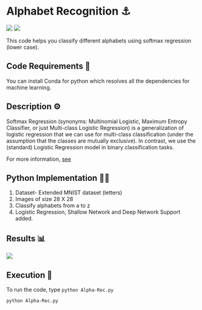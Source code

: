 # Alphabet Recognition ⚓

[![](https://img.shields.io/github/license/sourcerer-io/hall-of-fame.svg?colorB=ff0000)](https://github.com/akshaybahadur21/Alphabet-Recognition-EMNIST/blob/master/LICENSE.txt)  [![](https://img.shields.io/badge/Akshay-Bahadur-brightgreen.svg?colorB=ff0000)](https://akshaybahadur.com)

This code helps you classify different alphabets using softmax regression (lower case).

## Code Requirements 🦄
You can install Conda for python which resolves all the dependencies for machine learning.

## Description ⚙️
Softmax Regression (synonyms: Multinomial Logistic, Maximum Entropy Classifier, or just Multi-class Logistic Regression) is a generalization of logistic regression that we can use for multi-class classification (under the assumption that the classes are mutually exclusive). In contrast, we use the (standard) Logistic Regression model in binary classification tasks.

For more information, [see](https://www.kdnuggets.com/2016/07/softmax-regression-related-logistic-regression.html)

## Python  Implementation 👨‍🔬

1) Dataset- Extended MNIST dataset (letters)
2) Images of size 28 X 28
3) Classify alphabets from a to z
4) Logistic Regression, Shallow Network and Deep Network Support added.

## Results 📊
<img src="https://github.com/akshaybahadur21/Alphabet-Recognition-EMNIST/blob/master/emnist.gif">

## Execution 🐉

To run the code, type `python Alpha-Rec.py`

```
python Alpha-Rec.py
```





